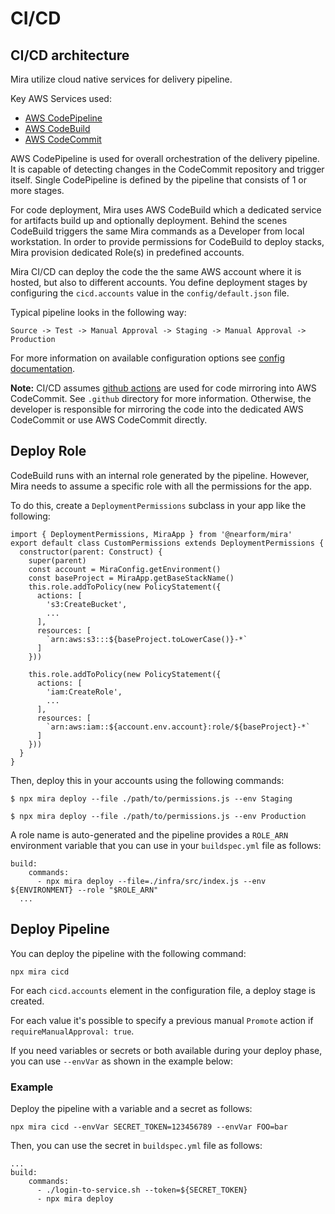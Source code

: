 # CI/CD

## CI/CD architecture

Mira utilize cloud native services for delivery pipeline. 

Key AWS Services used:
* [AWS CodePipeline](https://aws.amazon.com/codepipeline/getting-started/)
* [AWS CodeBuild](https://docs.aws.amazon.com/codebuild/latest/userguide/getting-started.html)
* [AWS CodeCommit](https://docs.aws.amazon.com/codecommit/latest/userguide/getting-started-cc.html)

AWS CodePipeline is used for overall orchestration of the delivery pipeline. It is capable of detecting changes in the
CodeCommit repository and trigger itself. Single CodePipeline is defined by the pipeline that consists of 1 or more stages.

For code deployment, Mira uses AWS CodeBuild which a dedicated service for artifacts build up and optionally deployment.
Behind the scenes CodeBuild triggers the same Mira commands as a Developer from local workstation.
In order to provide permissions for CodeBuild to deploy stacks, Mira provision dedicated Role(s) in predefined accounts.

Mira CI/CD can deploy the code the the same AWS account where it is hosted, but also to different accounts.
You define deployment stages by configuring the `cicd.accounts` value in the `config/default.json` file.

Typical pipeline looks in the following way:

`Source -> Test -> Manual Approval -> Staging -> Manual Approval -> Production`

For more information on available configuration options see [config documentation](../config/README.md). 

__Note:__ CI/CD assumes [github actions](https://github.com/features/actions) are used for code mirroring into AWS CodeCommit. See `.github` directory for more information.
Otherwise, the developer is responsible for mirroring the code into the dedicated AWS CodeCommit or use AWS CodeCommit directly.

## Deploy Role

CodeBuild runs with an internal role generated by the pipeline. However, Mira needs to assume a specific role with all the permissions for the app.

To do this, create a `DeploymentPermissions` subclass in your app like the following:

```
import { DeploymentPermissions, MiraApp } from '@nearform/mira'
export default class CustomPermissions extends DeploymentPermissions {
  constructor(parent: Construct) {
    super(parent)
    const account = MiraConfig.getEnvironment()
    const baseProject = MiraApp.getBaseStackName()
    this.role.addToPolicy(new PolicyStatement({
      actions: [
        's3:CreateBucket',
        ...
      ],
      resources: [
        `arn:aws:s3:::${baseProject.toLowerCase()}-*`
      ]
    }))

    this.role.addToPolicy(new PolicyStatement({
      actions: [
        'iam:CreateRole',
        ...
      ],
      resources: [
        `arn:aws:iam::${account.env.account}:role/${baseProject}-*`
      ]
    }))
  }
}
```

Then, deploy this in your accounts using the following commands:

```
$ npx mira deploy --file ./path/to/permissions.js --env Staging

$ npx mira deploy --file ./path/to/permissions.js --env Production

```
A role name is auto-generated and the pipeline provides a `ROLE_ARN` environment variable that you can use in your `buildspec.yml` file as follows:

```
build:
    commands:
      - npx mira deploy --file=./infra/src/index.js --env ${ENVIRONMENT} --role "$ROLE_ARN"
  ...
```

## Deploy Pipeline

You can deploy the pipeline with the following command:

```
npx mira cicd
```
For each `cicd.accounts` element in the configuration file, a deploy stage is created.

For each value it's possible to specify a previous manual `Promote` action if `requireManualApproval: true`.

If you need variables or secrets or both available during your deploy phase, you can use `--envVar` as shown in the example below:

### Example 
Deploy the pipeline with a variable and a secret as follows:
```
npx mira cicd --envVar SECRET_TOKEN=123456789 --envVar FOO=bar
```

Then, you can use the secret in `buildspec.yml` file as follows:
```
...
build:
    commands:
      - ./login-to-service.sh --token=${SECRET_TOKEN}
      - npx mira deploy
```


